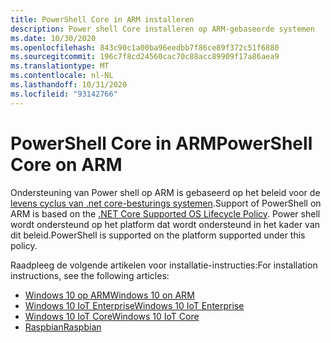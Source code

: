 ```yaml
---
title: PowerShell Core in ARM installeren
description: Power shell Core installeren op ARM-gebaseerde systemen
ms.date: 10/30/2020
ms.openlocfilehash: 843c90c1a00ba96eedbb7f86ce89f372c51f6880
ms.sourcegitcommit: 196c7f8cd24560cac70c88acc89909f17a86aea9
ms.translationtype: MT
ms.contentlocale: nl-NL
ms.lasthandoff: 10/31/2020
ms.locfileid: "93142766"
---
```

# <a name="powershell-core-on-arm"></a><span data-ttu-id="c411e-103">PowerShell Core in ARM</span><span class="sxs-lookup"><span data-stu-id="c411e-103">PowerShell Core on ARM</span></span>

<span data-ttu-id="c411e-104">Ondersteuning van Power shell op ARM is gebaseerd op het beleid voor de [levens cyclus van .net core-besturings systemen](https://github.com/dotnet/core/blob/master/release-notes/3.1/3.1-supported-os.md).</span><span class="sxs-lookup"><span data-stu-id="c411e-104">Support of PowerShell on ARM is based on the [.NET Core Supported OS Lifecycle Policy](https://github.com/dotnet/core/blob/master/release-notes/3.1/3.1-supported-os.md).</span></span>
<span data-ttu-id="c411e-105">Power shell wordt ondersteund op het platform dat wordt ondersteund in het kader van dit beleid.</span><span class="sxs-lookup"><span data-stu-id="c411e-105">PowerShell is supported on the platform supported under this policy.</span></span>

<span data-ttu-id="c411e-106">Raadpleeg de volgende artikelen voor installatie-instructies:</span><span class="sxs-lookup"><span data-stu-id="c411e-106">For installation instructions, see the following articles:</span></span>

- [<span data-ttu-id="c411e-107">Windows 10 op ARM</span><span class="sxs-lookup"><span data-stu-id="c411e-107">Windows 10 on ARM</span></span>](installing-powershell-core-on-windows.md#installing-the-zip-package)
- [<span data-ttu-id="c411e-108">Windows 10 IoT Enterprise</span><span class="sxs-lookup"><span data-stu-id="c411e-108">Windows 10 IoT Enterprise</span></span>](installing-powershell-core-on-windows.md#deploying-on-windows-10-iot-enterprise)
- [<span data-ttu-id="c411e-109">Windows 10 IoT Core</span><span class="sxs-lookup"><span data-stu-id="c411e-109">Windows 10 IoT Core</span></span>](installing-powershell-core-on-windows.md#deploying-on-windows-10-iot-core)
- [<span data-ttu-id="c411e-110">Raspbian</span><span class="sxs-lookup"><span data-stu-id="c411e-110">Raspbian</span></span>](installing-powershell-core-on-linux.md#raspbian)
